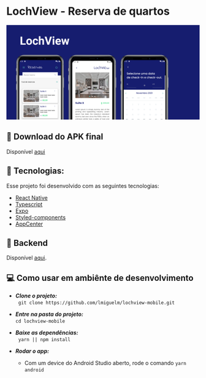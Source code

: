 # LochView - Reserva de quartos

![imc-app](assets/banner.png)

## 🔽 Download do APK final

Disponível [aqui](https://drive.google.com/file/d/1B6EczS9ZgC11NKfWYotnM5zQL1x6beFE/view?usp=sharing)

## 🚀 Tecnologias:

Esse projeto foi desenvolvido com as seguintes tecnologias:

- [React Native](https://reactnative.dev/)
- [Typescript](https://www.typescriptlang.org)
- [Expo](https://expo.io/)
- [Styled-components](https://https://styled-components.com/)
- [AppCenter](https://appcenter.ms)

## 💾 Backend

Disponível [aqui](https://github.com/lmiguelm/imc-server).

## 💻 Como usar em ambiênte de desenvolvimento

- **_Clone o projeto:_** <br>
  ` git clone https://github.com/lmiguelm/lochview-mobile.git`

- **_Entre na pasta do projeto:_** <br>
  `cd lochview-mobile`

- **_Baixe as dependências:_** <br>
  ` yarn || npm install`

- **_Rodar o app:_** <br>
  - Com um device do Android Studio aberto, rode o comando `yarn android`
